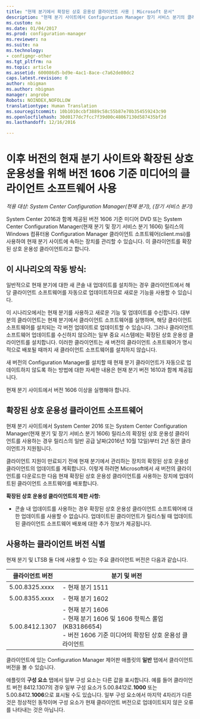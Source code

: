 ```yaml
---
title: "현재 분기에서 확장된 상호 운용성 클라이언트 사용 | Microsoft 문서"
description: "현재 분기 사이트에서 Configuration Manager 장기 서비스 분기의 클라이언트를 사용하는 방법을 알아봅니다."
ms.custom: na
ms.date: 01/04/2017
ms.prod: configuration-manager
ms.reviewer: na
ms.suite: na
ms.technology:
- configmgr-other
ms.tgt_pltfrm: na
ms.topic: article
ms.assetid: 600086d5-bd9e-4ac1-8ace-c7a62de80dc2
caps.latest.revision: 0
author: nbigman
ms.author: nbigman
manager: angrobe
Robots: NOINDEX,NOFOLLOW
translationtype: Human Translation
ms.sourcegitcommit: 10b1010ccbf3889c58c55b87e70b354559243c90
ms.openlocfilehash: 30d0177dc7fcc7f39d00c48067130d587435bf2d
ms.lasthandoff: 12/16/2016

---
```

# <a name="use-the-client-software-from-the-version-1606-baseline-media-for-extended-interoperability-with-future-versions-of-a-current-branch-site"></a>이후 버전의 현재 분기 사이트와 확장된 상호 운용성을 위해 버전 1606 기준 미디어의 클라이언트 소프트웨어 사용

*적용 대상: System Center Configuration Manager(현재 분기), (장기 서비스 분기)*  

System Center 2016과 함께 제공된 버전 1606 기준 미디어 DVD 또는 System Center Configuration Manager(현재 분기 및 장기 서비스 분기 1606) 릴리스의 Windows 컴퓨터용 Configuration Manager 클라이언트 소프트웨어(client.msi)를 사용하여 현재 분기 사이트에 속하는 장치를 관리할 수 있습니다. 이 클라이언트를 확장된 상호 운용성 클라이언트라고 합니다.

## <a name="how-this-scenario-works"></a>이 시나리오의 작동 방식:
일반적으로 현재 분기에 대한 새 콘솔 내 업데이트를 설치하는 경우 클라이언트에서 해당 클라이언트 소프트웨어를 자동으로 업데이트하므로 새로운 기능을 사용할 수 있습니다.

이 시나리오에서는 현재 분기를 사용하고 새로운 기능 및 업데이트를 수신합니다. 대부분의 클라이언트는 현재 분기에서 클라이언트 소프트웨어를 실행하며, 해당 클라이언트 소프트웨어를 설치되는 각 버전 업데이트로 업데이트할 수 있습니다. 그러나 클라이언트 소프트웨어 업데이트를 수신하지 않으려는 일부 중요 시스템에는 확장된 상호 운용성 클라이언트를 설치합니다. 이러한 클라이언트는 새 버전의 클라이언트 소프트웨어가 명시적으로 배포될 때까지 새 클라이언트 소프트웨어를 설치하지 않습니다.

새 버전의 Configuration Manager를 설치할 때 현재 분기 클라이언트가 자동으로 업데이트하지 않도록 하는 방법에 대한 자세한 내용은 현재 분기 버전 1610과 함께 제공됩니다.

현재 분기 사이트에서 버전 1606 이상을 실행해야 합니다.

## <a name="the-extended-interoperability-client-software"></a>확장된 상호 운용성 클라이언트 소프트웨어
현재 분기 사이트에서 System Center 2016 또는 System Center Configuration Manager(현재 분기 및 장기 서비스 분기 1606) 릴리스의 확장된 상호 운용성 클라이언트를 사용하는 경우 릴리스의 일반 공급 날짜(2016년 10월 12일)부터 2년 동안 클라이언트가 지원됩니다.

클라이언트 지원이 만료되기 전에 현재 분기에서 관리하는 장치의 확장된 상호 운용성 클라이언트의 업데이트를 계획합니다. 이렇게 하려면 Microsoft에서 새 버전의 클라이언트를 다운로드한 다음 현재 확장된 상호 운용성 클라이언트를 사용하는 장치에 업데이트된 클라이언트 소프트웨어를 배포합니다.

**확장된 상호 운용성 클라이언트의 제한 사항:**
-   콘솔 내 업데이트를 사용하는 경우 확장된 상호 운용성 클라이언트 소프트웨어에 대한 업데이트를 사용할 수 없습니다. 업데이트된 클라이언트가 릴리스될 때 업데이트된 클라이언트 소프트웨어 배포에 대한 추가 정보가 제공됩니다.

## <a name="identify-the-client-version-you-use"></a>사용하는 클라이언트 버전 식별
현재 분기 및 LTSB 둘 다에 사용할 수 있는 주요 클라이언트 버전은 다음과 같습니다.

|클라이언트 버전|분기 및 버전 |  
|----------------|---------------------|
|5.00.8325.xxxx |   - 현재 분기 1511|
|5.00.8355.xxxx |- 현재 분기 1602|
|5.00.8412.1307 |- 현재 분기 1606 </br> - 현재 분기 1606 및 1606 핫픽스 롤업(KB3186654)</br>- 버전 1606 기준 미디어의 확장된 상호 운용성 클라이언트|  

클라이언트에 있는 Configuration Manager 제어판 애플릿의 **일반** 탭에서 클라이언트 버전을 볼 수 있습니다.

애플릿의 **구성 요소** 탭에서 일부 구성 요소는 다른 값을 표시합니다. 예를 들어 클라이언트 버전 8412.1307의 경우 일부 구성 요소가 5.00.8412로.**1000** 또는 5.00.8412.**1006**으로 표시될 수도 있습니다.  일부 구성 요소에서 마지막 4자리가 다른 것은 정상적인 동작이며 구성 요소가 현재 클라이언트 버전으로 업데이트되지 않은 오류를 나타내는 것은 아닙니다.

